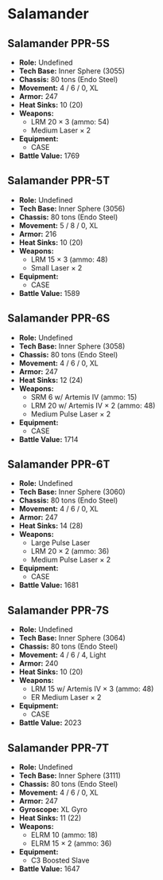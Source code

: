 # Salamander
## Salamander PPR-5S
- **Role:** Undefined
- **Tech Base:** Inner Sphere (3055)
- **Chassis:** 80 tons (Endo Steel)
- **Movement:** 4 / 6 / 0, XL
- **Armor:** 247
- **Heat Sinks:** 10 (20)
- **Weapons:**
  - LRM 20 × 3 (ammo: 54)
  - Medium Laser × 2
- **Equipment:**
  - CASE
- **Battle Value:** 1769

## Salamander PPR-5T
- **Role:** Undefined
- **Tech Base:** Inner Sphere (3056)
- **Chassis:** 80 tons (Endo Steel)
- **Movement:** 5 / 8 / 0, XL
- **Armor:** 216
- **Heat Sinks:** 10 (20)
- **Weapons:**
  - LRM 15 × 3 (ammo: 48)
  - Small Laser × 2
- **Equipment:**
  - CASE
- **Battle Value:** 1589

## Salamander PPR-6S
- **Role:** Undefined
- **Tech Base:** Inner Sphere (3058)
- **Chassis:** 80 tons (Endo Steel)
- **Movement:** 4 / 6 / 0, XL
- **Armor:** 247
- **Heat Sinks:** 12 (24)
- **Weapons:**
  - SRM 6 w/ Artemis IV (ammo: 15)
  - LRM 20 w/ Artemis IV × 2 (ammo: 48)
  - Medium Pulse Laser × 2
- **Equipment:**
  - CASE
- **Battle Value:** 1714

## Salamander PPR-6T
- **Role:** Undefined
- **Tech Base:** Inner Sphere (3060)
- **Chassis:** 80 tons (Endo Steel)
- **Movement:** 4 / 6 / 0, XL
- **Armor:** 247
- **Heat Sinks:** 14 (28)
- **Weapons:**
  - Large Pulse Laser
  - LRM 20 × 2 (ammo: 36)
  - Medium Pulse Laser × 2
- **Equipment:**
  - CASE
- **Battle Value:** 1681

## Salamander PPR-7S
- **Role:** Undefined
- **Tech Base:** Inner Sphere (3064)
- **Chassis:** 80 tons (Endo Steel)
- **Movement:** 4 / 6 / 4, Light
- **Armor:** 240
- **Heat Sinks:** 10 (20)
- **Weapons:**
  - LRM 15 w/ Artemis IV × 3 (ammo: 48)
  - ER Medium Laser × 2
- **Equipment:**
  - CASE
- **Battle Value:** 2023

## Salamander PPR-7T
- **Role:** Undefined
- **Tech Base:** Inner Sphere (3111)
- **Chassis:** 80 tons (Endo Steel)
- **Movement:** 4 / 6 / 0, XL
- **Armor:** 247
- **Gyroscope:** XL Gyro
- **Heat Sinks:** 11 (22)
- **Weapons:**
  - ELRM 10 (ammo: 18)
  - ELRM 15 × 2 (ammo: 36)
- **Equipment:**
  - C3 Boosted Slave
- **Battle Value:** 1647

